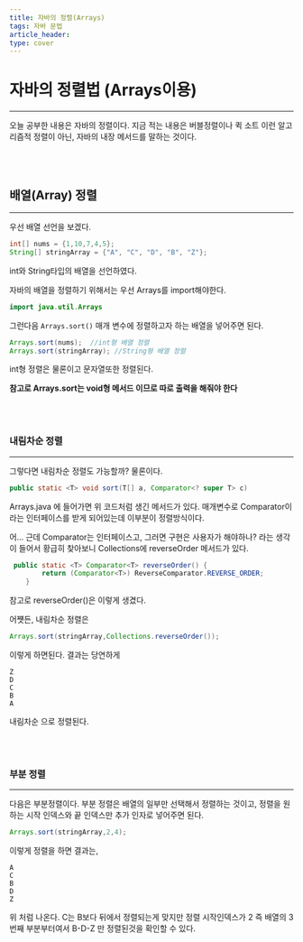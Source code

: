 ```yaml
---
title: 자바의 정렬(Arrays)
tags: 자바 문법
article_header:
type: cover
---
```


# 자바의 정렬법 (Arrays이용)


---
오늘 공부한 내용은 자바의 정렬이다. 지금 적는 내용은 버블정렬이나 퀵 소트 이런 알고리즘적 정렬이 아닌, 자바의 내장 메서드를 말하는 것이다.


<br><br>

## 배열(Array) 정렬


---

우선 배열 선언을 보겠다.

````java
int[] nums = {1,10,7,4,5};
String[] stringArray = {"A", "C", "D", "B", "Z"};
````

int와 String타입의 배열을 선언하였다.

자바의 배열을 정렬하기 위해서는 우선 Arrays를 import해야한다.

````java
import java.util.Arrays
````

그런다음 ````Arrays.sort()```` 매개 변수에 정렬하고자 하는 배열을 넣어주면 된다.
````java
Arrays.sort(nums);  //int형 배열 정렬
Arrays.sort(stringArray); //String형 배열 정렬
````
int형 정렬은 물론이고 문자열또한 정렬된다.

**참고로 Arrays.sort는 void형 메서드 이므로 따로 출력을 해줘야 한다**

<br><br>

### 내림차순 정렬

---
그렇다면 내림차순 정렬도 가능할까? 물론이다.

````java
public static <T> void sort(T[] a, Comparator<? super T> c)
````
Arrays.java 에 들어가면 위 코드처럼 생긴 메서드가 있다. 매개변수로 Comparator이라는 인터페이스를 받게 되어있는데
이부분이 정렬방식이다.

어... 근데 Comparator는 인터페이스고, 그러면 구현은 사용자가 해야하나? 라는 생각이 들어서 황급히 찾아보니
Collections에 reverseOrder 메서드가 있다.

````java
 public static <T> Comparator<T> reverseOrder() {
        return (Comparator<T>) ReverseComparator.REVERSE_ORDER;
    }
````
참고로 reverseOrder()은 이렇게 생겼다.

어쩃든, 내림차순 정렬은

```java
Arrays.sort(stringArray,Collections.reverseOrder());
```
이렇게 하면된다. 결과는 당연하게
````
Z
D
C
B
A
````
내림차순 으로 정렬된다.

<br><br>

### 부분 정렬

---

다음은 부분정렬이다. 부분 정렬은 배열의 일부만 선택해서 정렬하는 것이고, 정렬을 원하는 시작 인덱스와 끝 인덱스만 추가 인자로 넣어주면 된다.
````java
Arrays.sort(stringArray,2,4);
````
이렇게 정렬을 하면 결과는,

````
A
C
B
D
Z
````
위 처럼 나온다. C는 B보다 뒤에서 정렬되는게 맞지만 정렬 시작인덱스가 2 즉 배열의 3번째 부분부터여서 B-D-Z 만 정렬된것을 확인할 수 있다.
